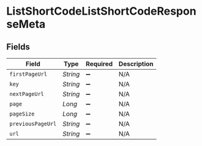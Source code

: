 # ListShortCodeListShortCodeResponseMeta


## Fields

| Field              | Type               | Required           | Description        |
| ------------------ | ------------------ | ------------------ | ------------------ |
| `firstPageUrl`     | *String*           | :heavy_minus_sign: | N/A                |
| `key`              | *String*           | :heavy_minus_sign: | N/A                |
| `nextPageUrl`      | *String*           | :heavy_minus_sign: | N/A                |
| `page`             | *Long*             | :heavy_minus_sign: | N/A                |
| `pageSize`         | *Long*             | :heavy_minus_sign: | N/A                |
| `previousPageUrl`  | *String*           | :heavy_minus_sign: | N/A                |
| `url`              | *String*           | :heavy_minus_sign: | N/A                |